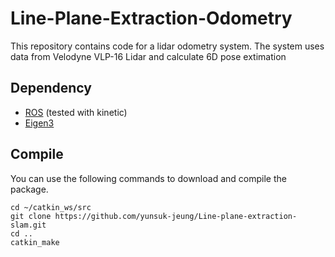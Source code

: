 # Line-Plane-Extraction-Odometry
This repository contains code for a lidar odometry system. The system uses data from Velodyne VLP-16 Lidar and calculate 6D pose extimation

## Dependency
- [ROS](http://wiki.ros.org/ROS/Installation) (tested with kinetic)
- [Eigen3](http://eigen.tuxfamily.org/index.php?title=Main_Page)

## Compile
You can use the following commands to download and compile the package.
```
cd ~/catkin_ws/src
git clone https://github.com/yunsuk-jeung/Line-plane-extraction-slam.git
cd ..
catkin_make
```


